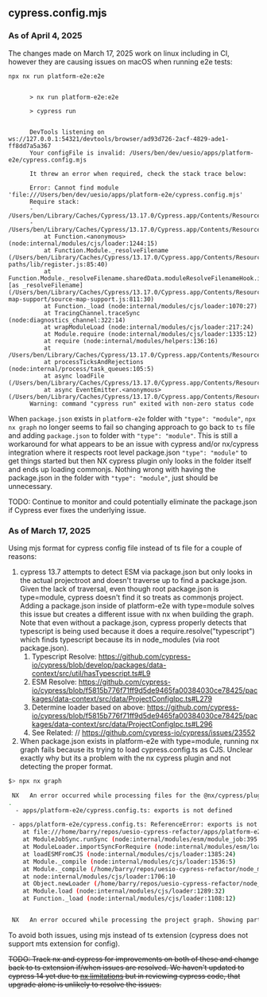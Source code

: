 ## cypress.config.mjs

### As of April 4, 2025

The changes made on March 17, 2025 work on linux including in CI, however they are causing issues on macOS when running e2e tests:

```
npx nx run platform-e2e:e2e


      > nx run platform-e2e:e2e

      > cypress run


      DevTools listening on ws://127.0.0.1:54321/devtools/browser/ad93d726-2acf-4829-ade1-ff8dd7a5a367
      Your configFile is invalid: /Users/ben/dev/uesio/apps/platform-e2e/cypress.config.mjs

      It threw an error when required, check the stack trace below:

      Error: Cannot find module 'file:///Users/ben/dev/uesio/apps/platform-e2e/cypress.config.mjs'
      Require stack:
      - /Users/ben/Library/Caches/Cypress/13.17.0/Cypress.app/Contents/Resources/app/packages/server/lib/plugins/child/run_require_async_child.js
      - /Users/ben/Library/Caches/Cypress/13.17.0/Cypress.app/Contents/Resources/app/packages/server/lib/plugins/child/require_async_child.js
          at Function.<anonymous> (node:internal/modules/cjs/loader:1244:15)
          at Function.Module._resolveFilename (/Users/ben/Library/Caches/Cypress/13.17.0/Cypress.app/Contents/Resources/app/node_modules/tsconfig-paths/lib/register.js:85:40)
          at Function.Module._resolveFilename.sharedData.moduleResolveFilenameHook.installedValue [as _resolveFilename] (/Users/ben/Library/Caches/Cypress/13.17.0/Cypress.app/Contents/Resources/app/node_modules/@cspotcode/source-map-support/source-map-support.js:811:30)
          at Function._load (node:internal/modules/cjs/loader:1070:27)
          at TracingChannel.traceSync (node:diagnostics_channel:322:14)
          at wrapModuleLoad (node:internal/modules/cjs/loader:217:24)
          at Module.require (node:internal/modules/cjs/loader:1335:12)
          at require (node:internal/modules/helpers:136:16)
          at /Users/ben/Library/Caches/Cypress/13.17.0/Cypress.app/Contents/Resources/app/packages/server/lib/plugins/child/run_require_async_child.js:106:34
          at processTicksAndRejections (node:internal/process/task_queues:105:5)
          at async loadFile (/Users/ben/Library/Caches/Cypress/13.17.0/Cypress.app/Contents/Resources/app/packages/server/lib/plugins/child/run_require_async_child.js:106:14)
          at async EventEmitter.<anonymous> (/Users/ben/Library/Caches/Cypress/13.17.0/Cypress.app/Contents/Resources/app/packages/server/lib/plugins/child/run_require_async_child.js:116:32)
      Warning: command "cypress run" exited with non-zero status code
```

When `package.json` exists in `platform-e2e` folder with `"type": "module"`, `npx nx graph` no longer seems to fail so changing approach to go back to `ts` file and adding `package.json` to folder with `"type": "module"`. This is still a workaround for what appears to be an issue with cypress and/or nx/cypress integration where it respects root level package.json `"type": "module"` to get things started but then NX cypress plugin only looks in the folder itself and ends up loading commonjs. Nothing wrong with having the package.json in the folder with `"type": "module"`, just should be unnecessary.

TODO: Continue to monitor and could potentially eliminate the package.json if Cypress ever fixes the underlying issue.

### As of March 17, 2025

Using mjs format for cypress config file instead of ts file for a couple of reasons:

1. cypress 13.7 attempts to detect ESM via package.json but only looks in the actual projectroot and doesn't traverse up to find a package.json. Given the lack of traversal, even though root package.json is type=module, cypress doesn't find it so treats as commonjs project. Adding a package.json inside of platform-e2e with type=module solves this issue but creates a different issue with nx when building the graph. Note that even without a package.json, cypress properly detects that typescript is being used because it does a require.resolve("typescript") which finds typescript because its in node_modules (via root package.json).
   1. Typescript Resolve: https://github.com/cypress-io/cypress/blob/develop/packages/data-context/src/util/hasTypescript.ts#L9
   2. ESM Resolve: https://github.com/cypress-io/cypress/blob/f5815b776f71ff9d5de9465fa00384030ce78425/packages/data-context/src/data/ProjectConfigIpc.ts#L279
   3. Determine loader based on above: https://github.com/cypress-io/cypress/blob/f5815b776f71ff9d5de9465fa00384030ce78425/packages/data-context/src/data/ProjectConfigIpc.ts#L296
   4. See Related: // https://github.com/cypress-io/cypress/issues/23552
2. When package.json exists in platform-e2e with type=module, running nx graph fails because its trying to load cypress.config.ts as CJS. Unclear exactly why but its a problem with the nx cypress plugin and not detecting the proper format.

```bash
$> npx nx graph

 NX   An error occurred while processing files for the @nx/cypress/plugin plugin (Defined at nx.json#plugins[1])
.
  - apps/platform-e2e/cypress.config.ts: exports is not defined

 - apps/platform-e2e/cypress.config.ts: ReferenceError: exports is not defined
    at file:///home/barry/repos/uesio-cypress-refactor/apps/platform-e2e/cypress.config.ts:2:23
    at ModuleJobSync.runSync (node:internal/modules/esm/module_job:395:35)
    at ModuleLoader.importSyncForRequire (node:internal/modules/esm/loader:360:47)
    at loadESMFromCJS (node:internal/modules/cjs/loader:1385:24)
    at Module._compile (node:internal/modules/cjs/loader:1536:5)
    at Module._compile (/home/barry/repos/uesio-cypress-refactor/node_modules/pirates/lib/index.js:117:24)
    at node:internal/modules/cjs/loader:1706:10
    at Object.newLoader (/home/barry/repos/uesio-cypress-refactor/node_modules/pirates/lib/index.js:121:7)
    at Module.load (node:internal/modules/cjs/loader:1289:32)
    at Function._load (node:internal/modules/cjs/loader:1108:12)


 NX   An error occured while processing the project graph. Showing partial graph.
```

To avoid both issues, using mjs instead of ts extension (cypress does not support mts extension for config).

~~TODO: Track nx and cypress for improvements on both of these and change back to ts extension if/when issues are resolved. We haven't updated to cypress 14 yet due to [nx limitations](../../README.md#npm-dependencies) but in reviewing cypress code, that upgrade alone is unlikely to resolve the issues.~~
